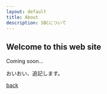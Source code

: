 ```yaml
---
layout: default
title: About
description: SBCについて
---
```


## Welcome to this web site

Coming soon...

おいおい、追記します。

[back](./)
